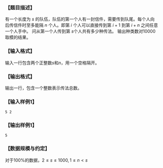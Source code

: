 ### 【题目描述】

有一个长度为 $s$ 的队伍，队伍的第一个人有一封信件，需要传到队尾。每个人向后传信件时至多能隔 $n$ 个人。即第 $i$ 个人可以直接传到第 $i+1$ 到第 $i+n$ 之间任意一个人手中。
问从第一个人传到第 $s$个人共有多少种传法。
输出种类数对$10000$取模的结果。

### 【输入格式】

输入一行包含两个正整数$s$和$n$，用一个空格隔开。

### 【输出格式】

输出一行，包含一个整数表示传法总数。

### 【输入样例1】
```
5 2
```
### 【输出样例1】
```
5
```
### 【数据规模与约定】

对于$100\%$的数据，$2≤s≤1000,1≤n \lt s$